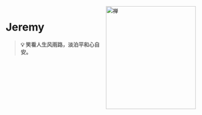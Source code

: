 <img align="right" src="https://github.com/Stack-Baize/Stack-Baize/main/zen-logo.png" alt="禅" width="238px" height="275px" />

# Jeremy

> **💡 笑看人生风雨路，淡泊平和心自安。**

<br />

